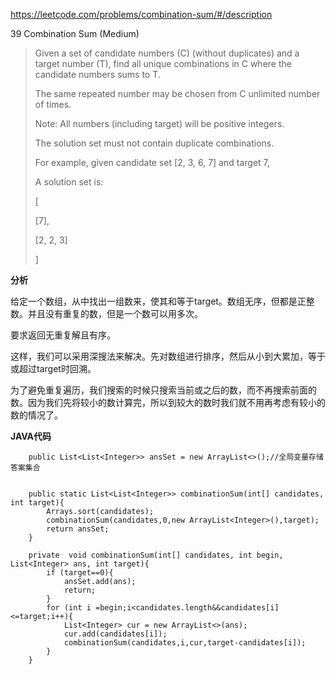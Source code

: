 https://leetcode.com/problems/combination-sum/#/description


39 Combination Sum (Medium)

> Given a set of candidate numbers (C) (without duplicates) and a target number (T), find all unique combinations in C where the candidate numbers sums to T.
> 
> The same repeated number may be chosen from C unlimited number of times.
> 
> Note:
> All numbers (including target) will be positive
> integers.
> 
> The solution set must not contain duplicate combinations.
> 
> For example, given candidate set [2, 3, 6, 7] and target 7, 
> 
> A solution set is: 
> 
> [
> 
>   [7],
>   
>   [2, 2, 3]
>   
> ]
> 


**分析**

给定一个数组，从中找出一组数来，使其和等于target。数组无序，但都是正整数。并且没有重复的数，但是一个数可以用多次。

要求返回无重复解且有序。

这样，我们可以采用深搜法来解决。先对数组进行排序，然后从小到大累加，等于或超过target时回溯。

为了避免重复遍历，我们搜索的时候只搜索当前或之后的数，而不再搜索前面的数。因为我们先将较小的数计算完，所以到较大的数时我们就不用再考虑有较小的数的情况了。

**JAVA代码**


```
    public List<List<Integer>> ansSet = new ArrayList<>();//全局变量存储答案集合


    public static List<List<Integer>> combinationSum(int[] candidates, int target){
        Arrays.sort(candidates);
        combinationSum(candidates,0,new ArrayList<Integer>(),target);
        return ansSet;
    }

    private  void combinationSum(int[] candidates, int begin, List<Integer> ans, int target){
        if (target==0){
            ansSet.add(ans);
            return;
        }
        for (int i =begin;i<candidates.length&&candidates[i]<=target;i++){
            List<Integer> cur = new ArrayList<>(ans);
            cur.add(candidates[i]);
            combinationSum(candidates,i,cur,target-candidates[i]);
        }
    }
```


